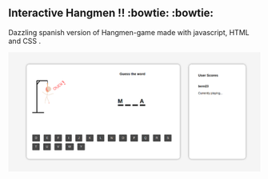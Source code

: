 ##  Interactive Hangmen !!  :bowtie:  :bowtie:

Dazzling spanish version of  Hangmen-game  made with javascript, HTML and CSS .

<img src="hangmen_game.png"   />

 
 
